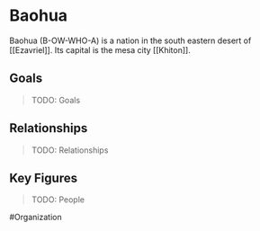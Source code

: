 # Baohua
Baohua (B-OW-WHO-A) is a nation in the south eastern desert of [[Ezavriel]]. Its capital is the mesa city [[Khiton]]. 

## Goals
> TODO: Goals

## Relationships
> TODO: Relationships

## Key Figures
> TODO: People

#Organization